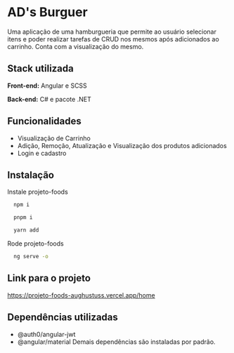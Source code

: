 
# AD's Burguer

Uma aplicação de uma hamburgueria que permite ao usuário selecionar itens e poder realizar tarefas de CRUD nos mesmos após adicionados ao carrinho. Conta com a visualização do mesmo. 



## Stack utilizada

**Front-end:** Angular e SCSS

**Back-end:** C# e pacote .NET



## Funcionalidades

- Visualização de Carrinho
- Adição, Remoção, Atualização e Visualização dos produtos adicionados
- Login e cadastro


## Instalação

Instale projeto-foods

```bash
  npm i
```

```bash
  pnpm i
```

```bash
  yarn add
```

Rode projeto-foods

```bash
  ng serve -o
```
    
## Link para o projeto 

https://projeto-foods-aughustuss.vercel.app/home

## Dependências utilizadas

- @auth0/angular-jwt
- @angular/material
Demais dependências são instaladas por padrão.

